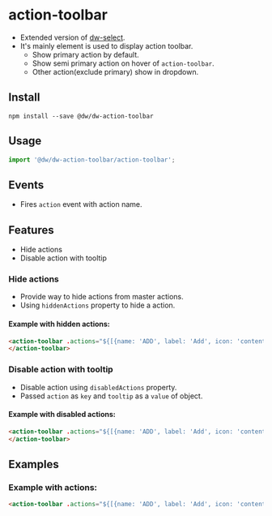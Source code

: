 # action-toolbar

- Extended version of [dw-select](https://github.com/DreamworldSolutions/dw-select). 
- It's mainly element is used to display action toolbar.
  - Show primary action by default.
  - Show semi primary action on hover of `action-toolbar`.
  - Other action(exclude primary) show in dropdown.

## Install

`npm install --save @dw/dw-action-toolbar`

## Usage

```javascript
import '@dw/dw-action-toolbar/action-toolbar';
```
## Events
- Fires `action` event with action name.

## Features
- Hide actions
- Disable action with tooltip

### Hide actions
- Provide way to hide actions from master actions.
- Using `hiddenActions` property to hide a action.

#### Example with hidden actions:
  ```html
  <action-toolbar .actions="${[{name: 'ADD', label: 'Add', icon: 'content.add'}, {name: 'EDIT', label: 'Edit', icon: 'editor.edit'},      {name: 'DELETE', label: 'Delete', icon: 'action.delete'}]}" .hiddenActions="${['DELETE', 'ADD']}">
  </action-toolbar>
  ```

### Disable action with tooltip
  - Disable action using `disabledActions` property.
  - Passed `action` as `key` and `tooltip` as a `value` of object.

#### Example with disabled actions:
  ```html
  <action-toolbar .actions="${[{name: 'ADD', label: 'Add', icon: 'content.add'}, {name: 'EDIT', label: 'Edit', icon: 'editor.edit'},      {name: 'DELETE', label: 'Delete', icon: 'action.delete'}]}" .disabledActions="${{'DELETE': 'User has no write permission'}}">
  </action-toolbar>
  ```

## Examples
  ### Example with actions:
  ```html
  <action-toolbar .actions="${[{name: 'ADD', label: 'Add', icon: 'content.add'}, {name: 'EDIT', label: 'Edit', icon: 'editor.edit'}, {name: 'DELETE', label: 'Delete', icon: 'action.delete'}]}"></action-toolbar>
  ```
